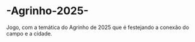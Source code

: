 # -Agrinho-2025-
Jogo, com a temática do Agrinho de 2025 que é festejando a conexão do campo e a cidade.
